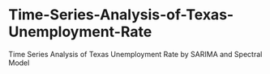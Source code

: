 # Time-Series-Analysis-of-Texas-Unemployment-Rate
Time Series Analysis of Texas Unemployment Rate by SARIMA and Spectral Model
